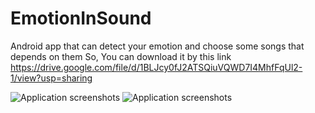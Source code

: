 # EmotionInSound
Android app that can detect your emotion and choose some songs that depends on them
So, You can download it by this link https://drive.google.com/file/d/1BLJcy0fJ2ATSQiuVQWD7I4MhfFqUl2-1/view?usp=sharing

![Application screenshots](https://imgur.com/a/yeFkOI9)
<img src="https://imgur.com/a/yeFkOI9" alt="Application screenshots"/>

